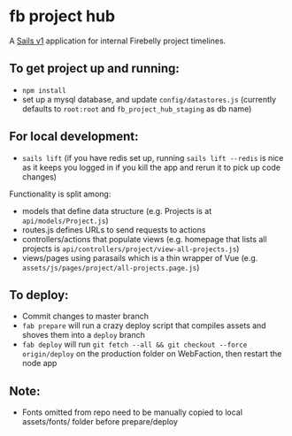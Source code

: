 # fb project hub

A [Sails v1](https://sailsjs.com) application for internal Firebelly project timelines.

## To get project up and running:

- `npm install`
- set up a mysql database, and update `config/datastores.js` (currently defaults to `root:root` and `fb_project_hub_staging` as db name)

## For local development:

- `sails lift` (if you have redis set up, running `sails lift --redis` is nice as it keeps you logged in if you kill the app and rerun it to pick up code changes)

Functionality is split among:

- models that define data structure (e.g. Projects is at `api/models/Project.js`)
- routes.js defines URLs to send requests to actions
- controllers/actions that populate views (e.g. homepage that lists all projects is `api/controllers/project/view-all-projects.js`)
- views/pages using parasails which is a thin wrapper of Vue (e.g. `assets/js/pages/project/all-projects.page.js`)

## To deploy:

- Commit changes to master branch
- `fab prepare` will run a crazy deploy script that compiles assets and shoves them into a `deploy` branch
- `fab deploy` will run `git fetch --all && git checkout --force origin/deploy` on the production folder on WebFaction, then restart the node app

## Note:

- Fonts omitted from repo need to be manually copied to local assets/fonts/ folder before prepare/deploy
